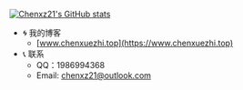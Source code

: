 [![Chenxz21's GitHub stats](https://readme-stats-wheat.vercel.app/api?username=chenxz21)](https://github.com/anuraghazra/github-readme-stats)
- :cyclone: 我的博客
  - [www.chenxuezhi.top](https://www.chenxuezhi.top)
- :telephone_receiver: 联系
  - QQ：1986994368
  - Email: chenxz21@outlook.com
